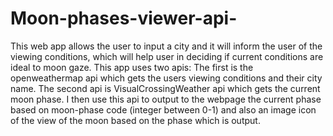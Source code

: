 # Moon-phases-viewer-api-
This web app allows the user to input a city and it will inform the user of the viewing conditions, which will help user in deciding if current conditions are ideal to moon gaze. 
This app uses two apis:
The first is the openweathermap api which gets the users viewing conditions and their city name. 
The second api is VisualCrossingWeather api which gets the current moon phase. I then use this api to output to the webpage the current phase based on moon-phase code (integer between 0-1) and also an image icon of the view of the moon based on the phase which is output. 
